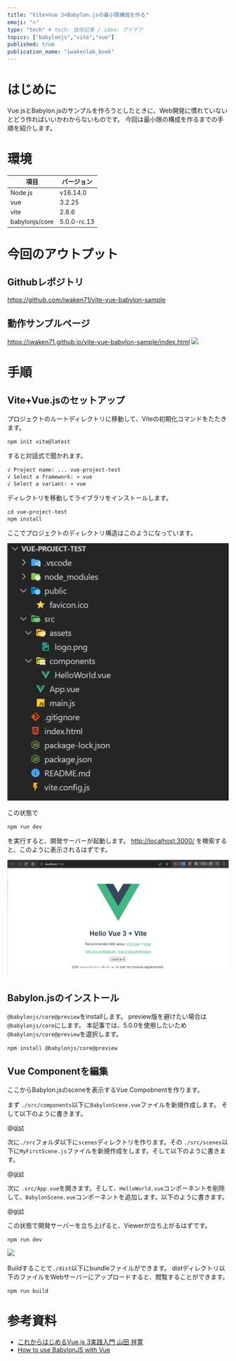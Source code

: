 ```yaml
---
title: "Vite×Vue 3×Babylon.jsの最小限構成を作る"
emoji: "🔥"
type: "tech" # tech: 技術記事 / idea: アイデア
topics: ["babylonjs","vite","vue"]
published: true
publication_name: "iwakenlab_book"
---
```


# はじめに

Vue.jsとBabylon.jsのサンプルを作ろうとしたときに、Web開発に慣れていないとどう作ればいいかわからないものです。
今回は最小限の構成を作るまでの手順を紹介します。

# 環境

|項目|バージョン|
|---|---|
|Node.js|v16.14.0|
|vue|3.2.25|
|vite|2.8.6|
|babylonjs/core|5.0.0-rc.13|

# 今回のアウトプット

## Githubレポジトリ
https://github.com/iwaken71/vite-vue-babylon-sample

## 動作サンプルページ
<https://iwaken71.github.io/vite-vue-babylon-sample/index.html>
![](https://user-images.githubusercontent.com/10010842/160681620-48de6906-3734-4ae9-98e2-ede6fa57c647.gif)

# 手順

## Vite+Vue.jsのセットアップ

プロジェクトのルートディレクトリに移動して、Viteの初期化コマンドをたたきます。
```
npm init vite@latest
```

すると対話式で聞かれます。

```
√ Project name: ... vue-project-test
√ Select a framework: » vue
√ Select a variant: » vue
```

ディレクトリを移動してライブラリをインストールします。

```
cd vue-project-test
npm install
```

ここでプロジェクトのディレクトリ構造はこのようになっています。

![](/images/babylon/2022-03-30-04-07-07.png)

この状態で

```
npm run dev
```
を実行すると、開発サーバーが起動します。
<http://localhost:3000/>
を検索すると、このように表示されるはずです。

![](/images/babylon/2022-03-30-04-11-27.png)

## Babylon.jsのインストール

`@babylonjs/core@preview`をinstallします。
preview版を避けたい場合は`@babylonjs/core`にします。
本記事では、5.0.0を使用したいため`@babylonjs/core@preview`を選択します。

```
npm install @babylonjs/core@preview
```

## Vue Componentを編集

ここからBabylon.jsのsceneを表示するVue Compobnentを作ります。

まず `./src/components`以下に`BabylonScene.vue`ファイルを新規作成します。
そして以下のように書きます。

@[gist](https://gist.github.com/iwaken71/0d6b42f2aa877fe04350261b01afc825)

次に`./src`フォルダ以下に`scenes`ディレクトリを作ります。その
`./src/scenes`以下に`MyFirstScene.js`ファイルを新規作成をします。そして以下のように書きます。

@[gist](https://gist.github.com/iwaken71/fa18b81ca5208bc0c8c01e0998036bb7)

次に `.src/App.vue`を開きます。そして、`HelloWorld.vue`コンポーネントを削除して、`BabylonScene.vue`コンポーネントを追加します。以下のように書きます。

@[gist](https://gist.github.com/iwaken71/bf27c3e7a487a9ea1347c07019348030)

この状態で開発サーバーを立ち上げると、Viewerが立ち上がるはずです。

```
npm run dev
```

![](https://user-images.githubusercontent.com/10010842/160681620-48de6906-3734-4ae9-98e2-ede6fa57c647.gif)

Buildすることで`./dist`以下にbundleファイルができます。
distディレクトリ以下のファイルをWebサーバーにアップロードすると、閲覧することができます。

```
npm run build
```

# 参考資料

- [これからはじめるVue.js 3実践入門   山田 祥寛](https://www.amazon.co.jp/dp/B09RSPR453/ref=cm_sw_r_tw_dp_H0FD2GM8J1SZKAARFNM2)
- [How to use BabylonJS with Vue](https://doc.babylonjs.com/extensions/Babylon.js+ExternalLibraries/BabylonJS_and_Vue/BabylonJS_and_Vue_1)
